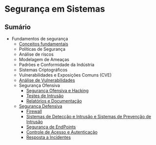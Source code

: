 # Segurança em Sistemas

## Sumário
- Fundamentos de segurança
    - [Conceitos fundamentais](paginas/cid.md)
  - Políticas de Segurança
  - Análise de riscos
  - Modelagem de Ameaças
  - Padrões e Conformidade da Indústria
  - Sistemas Criptográficos	
  - Vulnerabilidades e Exposições Comuns (CVE)
  - [Análise de Vulnerabilidades](paginas/AnaliseVulnerabilidades.md)
  - Segurança Ofensiva
    - [Segurança Ofensiva e Hacking](paginas/HackingEtico.md)
    - [Testes de Intrusão](paginas/TestesdeIntrusão.md)
    - [Relatórios e Documentação](paginas/RelatoriosDocumentacao.md)
  - [Segurança Defensiva](paginas/SegurançaDefensiva.md)
    - [Firewall](paginas/Firewall.md)
    - [Sistemas de Detecção e Intrusão e Sistemas de Prevenção de Intrusão](paginas/IDS_IPS.md)
    - [Segurança de EndPoints](paginas/SegurancaDesktop.md)
    - [Controle de Acesso e Autenticação](paginas/ControleAcessoAutenticacao.md)
    - [Resposta a Incidentes](paginas/RespostaIncidentes.md)
